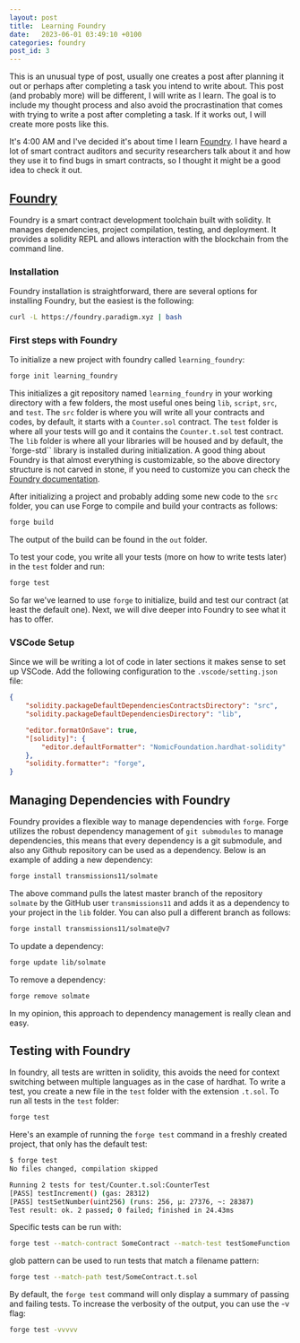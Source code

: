 ```yaml
---
layout: post
title:  Learning Foundry
date:   2023-06-01 03:49:10 +0100
categories: foundry
post_id: 3
---
```


This is an unusual type of post, usually one creates a post after planning it out or perhaps after completing a task you intend to write about. This post (and probably more) will be different, I will write as I learn. The goal is to include my thought process and also avoid the procrastination that comes with trying to write a post after completing a task. If it works out, I will create more posts like this.

It's 4:00 AM and I've decided it's about time I learn [Foundry](https://github.com/foundry-rs/foundry). I have heard a lot of smart contract auditors and security researchers talk about it and how they use it to find bugs in smart contracts, so I thought it might be a good idea to check it out.

## [Foundry](https://book.getfoundry.sh/)

Foundry is a smart contract development toolchain built with solidity. It manages dependencies, project compilation, testing, and deployment. It provides a solidity REPL and allows interaction with the blockchain from the command line.

### Installation

Foundry installation is straightforward, there are several options for installing Foundry, but the easiest is the following:

```bash
curl -L https://foundry.paradigm.xyz | bash
```

### First steps with Foundry

To initialize a new project with foundry called `learning_foundry`:

```bash
forge init learning_foundry
```

This initializes a git repository named `learning_foundry` in your working directory with a few folders, the most useful ones being `lib`, `script`, `src`, and `test`. The `src` folder is where you will write all your contracts and codes, by default, it starts with a `Counter.sol` contract. The `test` folder is where all your tests will go and it contains the `Counter.t.sol` test contract. The `lib` folder is where all your libraries will be housed and by default, the `forge-std`` library is installed during initialization. A good thing about Foundry is that almost everything is customizable, so the above directory structure is not carved in stone, if you need to customize you can check the [Foundry documentation](https://book.getfoundry.sh/).

After initializing a project and probably adding some new code to the `src` folder, you can use Forge to compile and build your contracts as follows:

```bash
forge build
```

The output of the build can be found in the `out` folder.

To test your code, you write all your tests (more on how to write tests later) in the `test` folder and run:

```bash
forge test
```

So far we've learned to use `forge` to initialize, build and test our contract (at least the default one). Next, we will dive deeper into Foundry to see what it has to offer.

### VSCode Setup

Since we will be writing a lot of code in later sections it makes sense to set up VSCode. Add the following configuration to the `.vscode/setting.json` file:

```json
{
    "solidity.packageDefaultDependenciesContractsDirectory": "src",
    "solidity.packageDefaultDependenciesDirectory": "lib",

    "editor.formatOnSave": true,
    "[solidity]": {
        "editor.defaultFormatter": "NomicFoundation.hardhat-solidity"
    },
    "solidity.formatter": "forge",
}
```

## Managing Dependencies with Foundry

Foundry provides a flexible way to manage dependencies with `forge`. Forge utilizes the robust dependency management of `git submodules` to manage dependencies, this means that every dependency is a git submodule, and also any Github repository can be used as a dependency. Below is an example of adding a new dependency:

```bash
forge install transmissions11/solmate
```

The above command pulls the latest master branch of the repository `solmate` by the GitHub user `transmissions11` and adds it as a dependency to your project in the `lib` folder. You can also pull a different branch as follows:

```bash
forge install transmissions11/solmate@v7
```

To update a dependency:

```bash
forge update lib/solmate
```

To remove a dependency:

```bash
forge remove solmate
```

In my opinion, this approach to dependency management is really clean and easy.

## Testing with Foundry

In foundry, all tests are written in solidity, this avoids the need for context switching between multiple languages as in the case of hardhat. To write a test, you create a new file in the `test` folder with the extension `.t.sol`. To run all tests in the `test` folder:

```bash
forge test
```

Here's an example of running the `forge test` command in a freshly created project, that only has the default test:

```bash
$ forge test
No files changed, compilation skipped

Running 2 tests for test/Counter.t.sol:CounterTest
[PASS] testIncrement() (gas: 28312)
[PASS] testSetNumber(uint256) (runs: 256, μ: 27376, ~: 28387)
Test result: ok. 2 passed; 0 failed; finished in 24.43ms
```

Specific tests can be run with:

```bash
forge test --match-contract SomeContract --match-test testSomeFunction
```

glob pattern can be used to run tests that match a filename pattern:

```bash
forge test --match-path test/SomeContract.t.sol
```

By default, the `forge test` command will only display a summary of passing and failing tests. To increase the verbosity of the output, you can use the -v flag:

```bash
forge test -vvvvv
```
